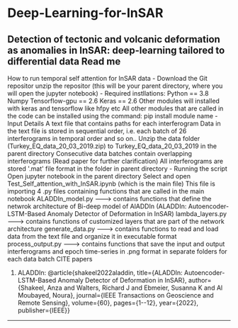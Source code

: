 # Deep-Learning-for-InSAR
Detection of tectonic and volcanic deformation as anomalies in InSAR: deep-learning tailored to differential data
		                                             Read me 
---------------------------------------------------------------------------------------------------------------------------------------------------------
How to run temporal self attention for InSAR data
	- Download the Git repositor
		unzip the repositor (this will be your parent directory, where you will open the jupyter notebook) 
	- Required instllations:
		Python == 3.8
		Numpy
		Tensorflow-gpu == 2.6
		Keras == 2.6
		Other modules will installed with keras and tensorflow like hfpy etc
		All other modules that are called in the code can be installed using the command: pip install module name 
	- Input Details
		A text file that contains paths for each interferogram
		Data in the text file is stored in sequential order, i.e. each batch of 26 interferograms in temporal order and so on..
		Unzip the data folder (Turkey_EQ_data_20_03_2019.zip) to Turkey_EQ_data_20_03_2019 in the parent directory
		Consecutive data batches contain overlapping interferograms (Read paper for further clarification)
		All interferograms are stored '.mat' file format in the folder in parent directory
	- Running the script
		Open jupyter notebook in the parent directory
		Select and open Test_Self_attention_with_InSAR.ipynb (which is the main file) 
		This file is importing 4 .py files containing functions that are called in the main notebook
		ALADDIn_model.py ---> contains functions that define the netwrok architecture of Bi-deep model of AlADDIn
		(ALADDIn: Autoencoder-LSTM-Based Anomaly Detector of Deformation in InSAR)
		lambda_layers.py ---> contains functions of customized layers that are part of the network architecture
		generate_data.py ---> contains functions to read and load data from the text file and organize it in executable format
		process_output.py ---> contains functions that save the input and output interferograms and epoch time-series in .png
		format in separate folders for each data batch
CITE papers
1. ALADDIn: 
@article{shakeel2022aladdin,
  title={ALADDIn: Autoencoder-LSTM-Based Anomaly Detector of Deformation in InSAR},
  author={Shakeel, Anza and Walters, Richard J and Ebmeier, Susanna K and Al Moubayed, Noura},
  journal={IEEE Transactions on Geoscience and Remote Sensing},
  volume={60},
  pages={1--12},
  year={2022},
  publisher={IEEE}}
---------------------------------------------------------------------------------------------------------------------------------------------------------
